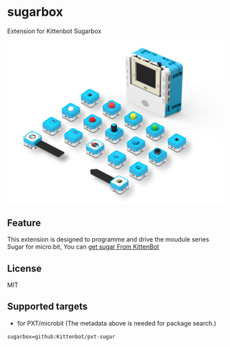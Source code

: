 # sugarbox

Extension for Kittenbot Sugarbox

![](sugar.png)

## Feature

This extension is designed to programme and drive the moudule series Sugar for micro:bit, You can [get sugar From KittenBot](https://www.kittenbot.cc/)

## License

MIT

## Supported targets

* for PXT/microbit
(The metadata above is needed for package search.)

```package
sugarbox=github:Kittenbot/pxt-sugar
```